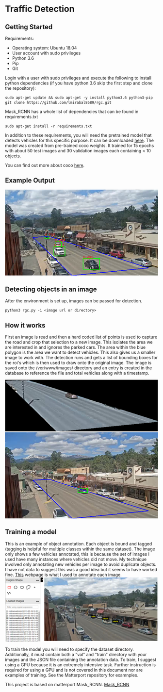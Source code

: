 # Traffic Detection

## Getting Started

Requirements:
- Operating system: Ubuntu 18.04
- User account with sudo privileges
- Python 3.6
- Pip
- Git

Login with a user with sudo privileges and execute the following to install python dependencies (if you have python 3.6 skip the first step and clone the repository):

```
sudo apt-get update && sudo apt-get -y install python3.6 python3-pip
git clone https://github.com/lmirabal8689/rgc.git
```

Mask_RCNN has a whole list of dependencies that can be found in requirements.txt
```
sudo apt-get install -r requirements.txt
``` 

In addition to these requirements, you will need the pretrained model that detects vehicles for this specific purpose. It can be downloaded [here](https://laurencemirabal.com:4444/index.php/s/sB9iCe9S53APyH5). The model was created from pre-trained coco weights. It trained for 15 epochs with about 50 test images and 30 validation images each containing < 10 objects.

You can find out more about coco [here](http://cocodataset.org/#home).


## Example Output
![](/assets/output_example_15_epoch_60.png)

## Detecting objects in an image
After the environment is set up, images can be passed for detection.
```
python3 rgc.py -i <image url or directory>
```



## How it works
First an image is read and then a hard coded list of points is used to capture the road and crop that selection to a new image. This isolates the area we are interested in and ignores the parked cars. The area within the blue polygon is the area we want to detect vehicles. This also gives us a smaller image to work with. The detection runs and gets a list of bounding boxes for the roi's which is then used to draw onto the original image. The image is saved onto the /ver/www/images/ directory and an entry is created in the database to reference the file and total vehicles along with a timestamp.

![](/assets/cropped_image.png)
![](/assets/final_image.png)
## Training a model
This is an example of object annotation. Each object is bound and tagged (tagging is helpful for multiple classes within the same dataset). The image only shows a few vehicles annotated, this is because the set of images I used have many instances where vehicles did not move. My technique involved only annotating new vehicles per image to avoid duplicate objects. I have not data to suggest this was a good idea but it seems to have worked fine. [This](http://www.robots.ox.ac.uk/~vgg/software/via/via-1.0.6.html) webpage is what I used to annotate each image.
![](/assets/annotation.PNG)


To train the model you will need to specify the dataset directory. Additionally, it must contain both a "val" and "train" directory with your images and the JSON file containing the annotation data. To train, I suggest using a GPU because it is an extremely intensive task. Further instruction is required for using a GPU and is not covered in this document nor are examples of training. See the Matterport repository for examnples.

This project is based on matterport Mask_RCNN.
[Mask_RCNN](https://github.com/matterport/Mask_RCNN)